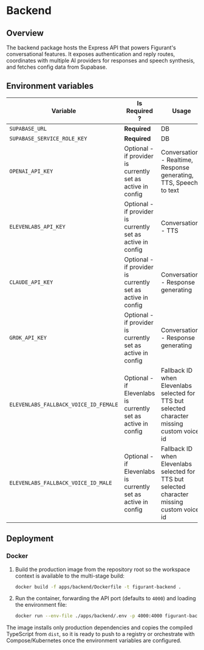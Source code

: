 # Backend

## Overview

The backend package hosts the Express API that powers Figurant's conversational features. It exposes authentication and
reply routes, coordinates with multiple AI providers for responses and speech synthesis, and fetches config data from
Supabase.

## Environment variables

| Variable                              | Is Required ?                                                 | Usage                                                                                       | 
|---------------------------------------|---------------------------------------------------------------|---------------------------------------------------------------------------------------------|
| `SUPABASE_URL`                        | **Required**                                                  | DB                                                                                          |
| `SUPABASE_SERVICE_ROLE_KEY`           | **Required**                                                  | DB                                                                                          |
| `OPENAI_API_KEY`                      | Optional - if provider is currently set as active in config   | Conversations - Realtime, Response generating, TTS, Speech to text                          |
| `ELEVENLABS_API_KEY`                  | Optional - if provider is currently set as active in config   | Conversations - TTS                                                                         |
| `CLAUDE_API_KEY`                      | Optional - if provider is currently set as active in config   | Conversations - Response generating                                                         |
| `GROK_API_KEY`                        | Optional - if provider is currently set as active in config   | Conversations - Response generating                                                         |
| `ELEVENLABS_FALLBACK_VOICE_ID_FEMALE` | Optional - if Elevenlabs is currently set as active in config | Fallback ID when Elevenlabs selected for TTS but selected character missing custom voice id |
| `ELEVENLABS_FALLBACK_VOICE_ID_MALE`   | Optional - if Elevenlabs is currently set as active in config | Fallback ID when Elevenlabs selected for TTS but selected character missing custom voice id |

## Deployment

### Docker

1. Build the production image from the repository root so the workspace context is available to the multi-stage build:

   ```bash
   docker build -f apps/backend/Dockerfile -t figurant-backend .
   ```

2. Run the container, forwarding the API port (defaults to `4000`) and loading the environment file:

   ```bash
   docker run --env-file ./apps/backend/.env -p 4000:4000 figurant-backend
   ```

The image installs only production dependencies and copies the compiled TypeScript from `dist`, so it is ready to push
to a registry or orchestrate with Compose/Kubernetes once the environment variables are configured.
